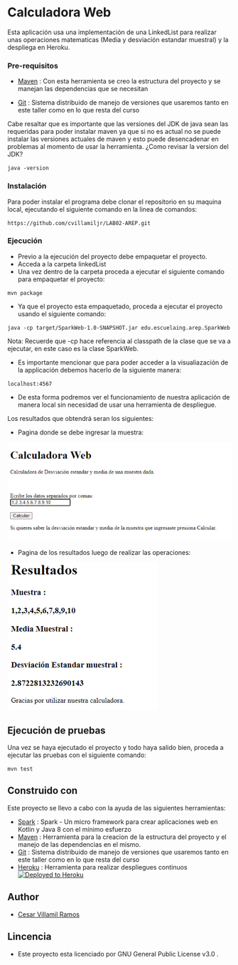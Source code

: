 # Calculadora Web

Esta aplicación usa una implementación de una LinkedList para realizar unas operaciones matematicas
(Media y desviación estandar muestral) y la despliega en Heroku.

### Pre-requisitos

- [Maven](https://maven.apache.org/) : Con esta herramienta se creo la estructura del proyecto y se manejan las dependencias que se necesitan

- [Git](https://git-scm.com/) : Sistema distribuido de manejo de versiones que usaremos tanto en este taller como en lo que resta del curso

Cabe resaltar que es importante que las versiones del JDK de java sean las requeridas para poder instalar
maven ya que si no es actual no se puede instalar las versiones actuales de maven y esto puede desencadenar en problemas
al momento de usar la herramienta.
¿Como revisar la version del JDK?

```
java -version 
```

### Instalación

Para poder instalar el programa debe clonar el repositorio en su maquina local, ejecutando el siguiente comando
en la linea de comandos:

```
https://github.com/cvillamiljr/LAB02-AREP.git
```
### Ejecución
- Previo a la ejecución del proyecto debe empaquetar el proyecto.
- Acceda a la carpeta linkedList
- Una vez dentro de la carpeta proceda a ejecutar el siguiente comando para empaquetar el proyecto:
```
mvn package
```
- Ya que el proyecto esta empaquetado, proceda a ejecutar el proyecto usando el siguiente comando:
```
java -cp target/SparkWeb-1.0-SNAPSHOT.jar edu.escuelaing.arep.SparkWeb
```
Nota: Recuerde que -cp hace referencia al classpath de la clase que se va a ejecutar, en este caso es la clase SparkWeb.

- Es importante mencionar que para poder acceder a la visualiazación de la applicación debemos hacerlo de la siguiente manera:
```
localhost:4567
```
- De esta forma podremos ver el funcionamiento de nuestra aplicación de manera local sin necesidad de usar una herramienta de despliegue.

Los resultados que obtendrá seran los siguientes:

- Pagina donde se debe ingresar la muestra:

![](img/Input.png)

- Pagina de los resultados luego de realizar las operaciones:

![](img/resultados.png)

## Ejecución de pruebas

Una vez se haya ejecutado el proyecto y todo haya salido bien, proceda a ejecutar las pruebas con el siguiente comando:

```
mvn test
```

## Construido con

Este proyecto se llevo a cabo con la ayuda de las siguientes herramientas:
- [Spark](http://sparkjava.com/) : Spark - Un micro framework para crear aplicaciones web en Kotlin y Java 8 con el mínimo esfuerzo
- [Maven](https://maven.apache.org/) : Herramienta para la creacion de la estructura del proyecto y el manejo de las dependencias en el mismo.
- [Git](https://git-scm.com/) : Sistema distribuido de manejo de versiones que usaremos tanto en este taller como en lo que resta del curso
- [Heroku](https://dashboard.heroku.com/apps) : Herramienta para realizar despliegues continuos [![Deployed to Heroku](https://www.herokucdn.com/deploy/button.png)](https://sheltered-retreat-04173.herokuapp.com)

## Author 

- [Cesar Villamil Ramos](https://github.com/cvillamiljr)

## Lincencia

- Este proyecto esta licenciado por GNU General Public License v3.0 .